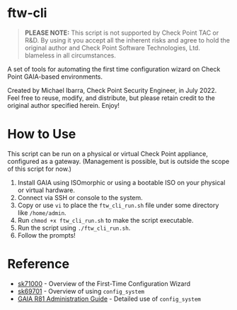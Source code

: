 # ftw-cli

> **PLEASE NOTE:** This script is not supported by Check Point TAC or R&D. By using it you accept all the inherent risks and agree to hold the original author and Check Point Software Technologies, Ltd. blameless in all circumstances.

A set of tools for automating the first time configuration wizard on Check Point GAIA-based environments. 

Created by Michael Ibarra, Check Point Security Engineer, in July 2022. Feel free to reuse, modify, and distribute, but please retain credit to the original author specified herein. Enjoy!


# How to Use
This script can be run on a physical or virtual Check Point appliance, configured as a gateway. (Management is possible, but is outside the scope of this script for now.)

1. Install GAIA using ISOmorphic or using a bootable ISO on your physical or virtual hardware.
2. Connect via SSH or console to the system.
3. Copy or use `vi` to place the `ftw_cli_run.sh` file under some directory like `/home/admin`.
4. Run `chmod +x ftw_cli_run.sh` to make the script executable.
5. Run the script using `./ftw_cli_run.sh`.
6. Follow the prompts!


# Reference

- [sk71000](https://supportcenter.checkpoint.com/supportcenter/portal?eventSubmit_doGoviewsolutiondetails=&solutionid=sk71000) - Overview of the First-Time Configuration Wizard
- [sk69701](https://supportcenter.checkpoint.com/supportcenter/portal?eventSubmit_doGoviewsolutiondetails=&solutionid=sk69701) - Overview of using `config_system`
- [GAIA R81 Administration Guide](https://sc1.checkpoint.com/documents/R81/WebAdminGuides/EN/CP_R81_Gaia_AdminGuide/Topics-GAG/Running-FTCW-in-CLI-Expert-Mode.htm) - Detailed use of `config_system`
